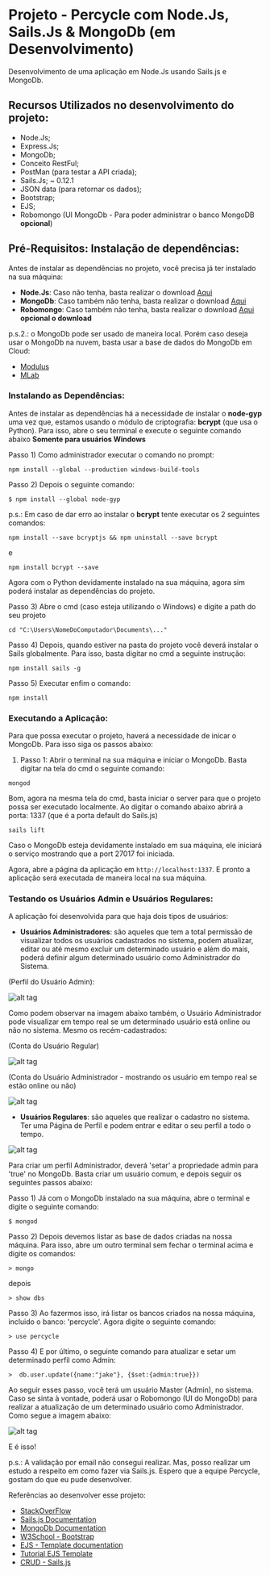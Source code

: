 # Projeto - Percycle com Node.Js, Sails.Js & MongoDb (em Desenvolvimento)

Desenvolvimento de uma aplicação em Node.Js usando Sails.js e MongoDb.

## Recursos Utilizados no desenvolvimento do projeto:

- Node.Js;
- Express.Js;
- MongoDb;
- Conceito RestFul;
- PostMan (para testar a API criada);
- Sails.Js; ~ 0.12.1
- JSON data (para retornar os dados);
- Bootstrap;
- EJS;
- Robomongo (UI MongoDb - Para poder administrar o banco MongoDB **opcional**)

## Pré-Requisitos: Instalação de dependências:

Antes de instalar as dependências no projeto, você precisa já ter instalado na sua máquina:

* **Node.Js**: Caso não tenha, basta realizar o download [Aqui](https://nodejs.org/en/)
* **MongoDb**: Caso também não tenha, basta realizar o download [Aqui](https://www.mongodb.com/download-center#community)
* **Robomongo**: Caso também não tenha, basta realizar o download [Aqui](https://robomongo.org/) **opcional o download**

p.s.2.: o MongoDb pode ser usado de maneira local. Porém caso deseja usar o MongoDb na nuvem, basta usar 
a base de dados do MongoDb em Cloud:

* [Modulus](https://modulus.io/)
* [MLab](https://mlab.com/)

### Instalando as Dependências:

Antes de instalar as dependências há a necessidade de instalar o **node-gyp** uma vez que,
estamos usando o módulo de criptografia: **bcrypt** (que usa o Python). Para isso, abre o seu terminal e execute
o seguinte comando abaixo **Somente para usuários Windows**

Passo 1) Como administrador executar o comando no prompt: 

```
npm install --global --production windows-build-tools
```

Passo 2) Depois o seguinte comando:

```
$ npm install --global node-gyp
```

p.s.: Em caso de dar erro ao instalar o **bcrypt** tente executar os 2 seguintes comandos:

```
npm install --save bcryptjs && npm uninstall --save bcrypt
```

e

```
npm install bcrypt --save
```

Agora com o Python devidamente instalado na sua máquina, agora sim poderá instalar as dependências do projeto.

Passo 3) Abre o cmd (caso esteja utilizando o Windows) e digite a path do seu projeto

```
cd "C:\Users\NomeDoComputador\Documents\..."
```

Passo 4) Depois, quando estiver na pasta do projeto você deverá instalar o Sails globalmente. Para isso, basta digitar no cmd a seguinte instrução:

```
npm install sails -g
```

Passo 5) Executar enfim o comando:

```
npm install
```

### Executando a Aplicação:

Para que possa executar o projeto, haverá a necessidade de inicar o MongoDb. Para isso siga os passos abaixo:

1) Passo 1: Abrir o terminal na sua máquina e iniciar o MongoDb. Basta digitar na tela do cmd o seguinte comando:

```
mongod
```

Bom, agora na mesma tela do cmd, basta iniciar o server para que o projeto possa ser executado localmente.
Ao digitar o comando abaixo abrirá a porta: 1337 (que é a porta default do Sails.js)

```
sails lift
```


Caso o MongoDb esteja devidamente instalado em sua máquina, ele iniciará o serviço mostrando que a port 27017 foi iniciada.

Agora, abre a página da aplicação em `http://localhost:1337`. E pronto a aplicação será executada de maneira local na sua máquina.  


### Testando os Usuários Admin e Usuários Regulares:

A aplicação foi desenvolvida para que haja dois tipos de usuários: 

- **Usuários Administradores**: são aqueles que tem a total permissão de visualizar todos os usuários cadastrados
no sistema, podem atualizar, editar ou até mesmo excluir um determinado usuário e além do mais, poderá definir algum
determinado usuário como Administrador do Sistema. 

(Perfil do Usuário Admin):

![alt tag](https://i.imgsafe.org/fe592400b3.png)

Como podem observar na imagem abaixo também, o Usuário Administrador pode visualizar em tempo real se um determinado
usuário está online ou não no sistema. Mesmo os recém-cadastrados:

(Conta do Usuário Regular)

![alt tag](https://i.imgsafe.org/fe76e98365.png)

(Conta do Usuário Administrador - mostrando os usuário em tempo real se estão online ou não)

![alt tag](https://i.imgsafe.org/fe7d017e3a.png)


- **Usuários Regulares**: são aqueles que realizar o cadastro no sistema. Ter uma Página de Perfil e podem entrar e editar
o seu perfil a todo o tempo.

![alt tag](https://i.imgsafe.org/fe76e98365.png)

Para criar um perfil Administrador, deverá 'setar' a propriedade admin para 'true' no MongoDb. Basta criar um usuário comum, e depois 
seguir os seguintes passos abaixo:

Passo 1) Já com o MongoDb instalado na sua máquina, abre o terminal e digite o seguinte comando:

```
$ mongod
```

Passo 2) Depois devemos listar as base de dados criadas na nossa máquina. Para isso, abre um outro terminal sem fechar o terminal
acima e digite os comandos:

```
> mongo
```

depois

```
> show dbs
```

Passo 3) Ao fazermos isso, irá listar os bancos criados na nossa máquina, incluido o banco: 'percycle'. Agora digite o seguinte comando:

```
> use percycle
```

Passo 4) E por último, o seguinte comando para atualizar e setar um determinado perfil como Admin:

```
>  db.user.update({name:"jake"}, {$set:{admin:true}})
```
Ao seguir esses passo, você terá um usuário Master (Admin), no sistema. Caso se sinta à vontade, poderá usar o Robomongo (UI do MongoDb) para realizar
a atualização de um determinado usuário como Administrador. Como segue a imagem abaixo:

![alt tag](https://i.imgsafe.org/fea2cbe71b.png)

E é isso!


p.s.: A validação por email não consegui realizar. Mas, posso realizar um estudo a respeito em como fazer via Sails.js. 
Espero que a equipe Percycle, gostam do que eu pude desenvolver.

Referências ao desenvolver esse projeto:

- [StackOverFlow](http://stackoverflow.com/)
- [Sails.js Documentation](http://sailsjs.org/documentation/concepts/)
- [MongoDb Documentation](https://docs.mongodb.com/manual/)
- [W3School - Bootstrap](http://www.w3schools.com/bootstrap/)
- [EJS - Template documentation](http://ejs.co/)
- [Tutorial EJS Template](https://scotch.io/tutorials/use-ejs-to-template-your-node-application)
- [CRUD - Sails.js](https://scotch.io/tutorials/build-a-sailsjs-app-from-api-to-authentication)

